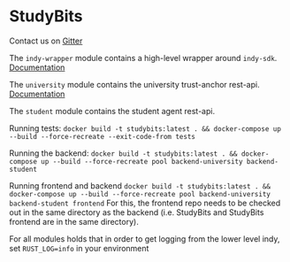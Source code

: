 # StudyBits

Contact us on [Gitter](https://gitter.im/StudyBits/Lobby)

The `indy-wrapper` module contains a high-level wrapper around `indy-sdk`. 
[Documentation](indy-wrapper/README.md) 

The `university` module contains the university trust-anchor rest-api. [Documentation](university/README.md)

The `student` module contains the student agent rest-api.

Running tests: `docker build -t studybits:latest . && docker-compose up --build --force-recreate --exit-code-from tests`

Running the backend: `docker build -t studybits:latest . && docker-compose up --build --force-recreate pool backend-university backend-student`

Running frontend and backend `docker build -t studybits:latest . && docker-compose up --build --force-recreate pool backend-university backend-student frontend`
For this, the frontend repo needs to be checked out in the same directory as the backend (i.e. StudyBits and StudyBits frontend are in the same directory).



For all modules holds that in order to get logging from the lower level indy, set `RUST_LOG=info` in your environment
